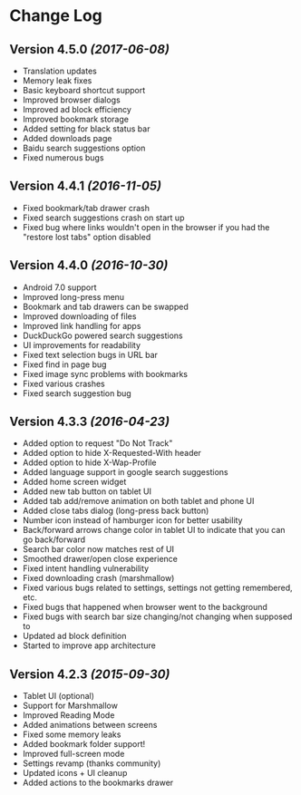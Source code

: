 Change Log
==========

Version 4.5.0 *(2017-06-08)*
----------------------------
- Translation updates
- Memory leak fixes
- Basic keyboard shortcut support
- Improved browser dialogs
- Improved ad block efficiency
- Improved bookmark storage
- Added setting for black status bar
- Added downloads page
- Baidu search suggestions option
- Fixed numerous bugs

Version 4.4.1 *(2016-11-05)*
----------------------------
- Fixed bookmark/tab drawer crash
- Fixed search suggestions crash on start up
- Fixed bug where links wouldn't open in the browser if you had the "restore lost tabs" option disabled

Version 4.4.0 *(2016-10-30)*
----------------------------
- Android 7.0 support
- Improved long-press menu
- Bookmark and tab drawers can be swapped
- Improved downloading of files
- Improved link handling for apps
- DuckDuckGo powered search suggestions
- UI improvements for readability
- Fixed text selection bugs in URL bar
- Fixed find in page bug
- Fixed image sync problems with bookmarks
- Fixed various crashes
- Fixed search suggestion bug


Version 4.3.3 *(2016-04-23)*
----------------------------
- Added option to request "Do Not Track"
- Added option to hide X-Requested-With header
- Added option to hide X-Wap-Profile
- Added language support in google search suggestions
- Added home screen widget
- Added new tab button on tablet UI
- Added tab add/remove animation on both tablet and phone UI
- Added close tabs dialog (long-press back button)
- Number icon instead of hamburger icon for better usability
- Back/forward arrows change color in tablet UI to indicate that you can go back/forward
- Search bar color now matches rest of UI
- Smoothed drawer/open close experience
- Fixed intent handling vulnerability
- Fixed downloading crash (marshmallow)
- Fixed various bugs related to settings, settings not getting remembered, etc.
- Fixed bugs that happened when browser went to the background
- Fixed bugs with search bar size changing/not changing when supposed to
- Updated ad block definition
- Started to improve app architecture

Version 4.2.3 *(2015-09-30)*
----------------------------
- Tablet UI (optional)
- Support for Marshmallow
- Improved Reading Mode
- Added animations between screens
- Fixed some memory leaks
- Added bookmark folder support!
- Improved full-screen mode
- Settings revamp (thanks community)
- Updated icons + UI cleanup
- Added actions to the bookmarks drawer